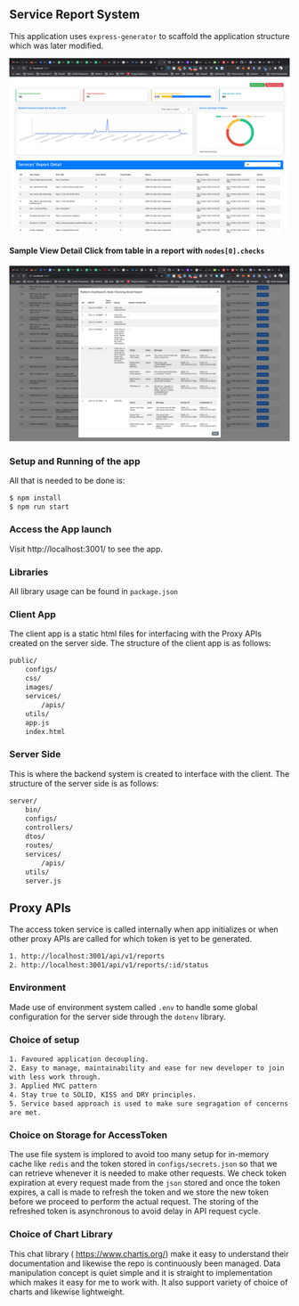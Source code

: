 ## Service Report System
This application uses `express-generator` to scaffold the application structure which was later modified.

![Alt text](public/images/dashboard.png?raw=true "server-report-system")

#### Sample View Detail Click from table in a report with `nodes[0].checks`

![Alt text](public/images/node_checks.png?raw=true "server-report-system")

### Setup and Running of the app
All that is needed to be done is:

```
$ npm install
$ npm run start
```

### Access the App launch
Visit http://localhost:3001/ to see the app.

### Libraries
All library usage can be found in `package.json`

### Client App
The client app is a static html files for interfacing with the Proxy APIs created on the server side. The structure of the client app is as follows:
```
public/
    configs/
    css/
    images/
    services/
        /apis/
    utils/    
    app.js
    index.html
```

### Server Side
This is where the backend system is created to interface with the client. The structure of the server side is as follows:
```
server/
    bin/
    configs/
    controllers/
    dtos/
    routes/
    services/
        /apis/
    utils/
    server.js
```

## Proxy APIs
The access token service is called internally when app initializes or when other proxy APIs are called for which token is yet to be generated.
 
    1. http://localhost:3001/api/v1/reports
    2. http://localhost:3001/api/v1/reports/:id/status
    
### Environment
Made use of environment system called `.env` to handle some global configuration for the server side through the `dotenv` library.

### Choice of setup
    1. Favoured application decoupling.
    2. Easy to manage, maintainability and ease for new developer to join with less work through.
    3. Applied MVC pattern
    4. Stay true to SOLID, KISS and DRY principles.
    5. Service based approach is used to make sure segragation of concerns are met.
  
    
### Choice on Storage for AccessToken
The use file system is implored to avoid too many setup for in-memory cache like `redis` and the token stored in `configs/secrets.json` so that we can retrieve whenever it is needed to make other requests.
We check token expiration at every request made from the `json` stored and once the token expires, a call is made to refresh the token and we store the new token before we proceed to perform the actual request. The storing of the refreshed token is asynchronous to avoid delay in API request cycle.     


### Choice of Chart Library
This chat library ( https://www.chartjs.org/) make it easy to understand their documentation and likewise the repo is continuously been managed. Data manipulation concept is quiet simple and it is straight to implementation which makes it easy for me to work with. It also support variety of choice of charts and likewise lightweight.
